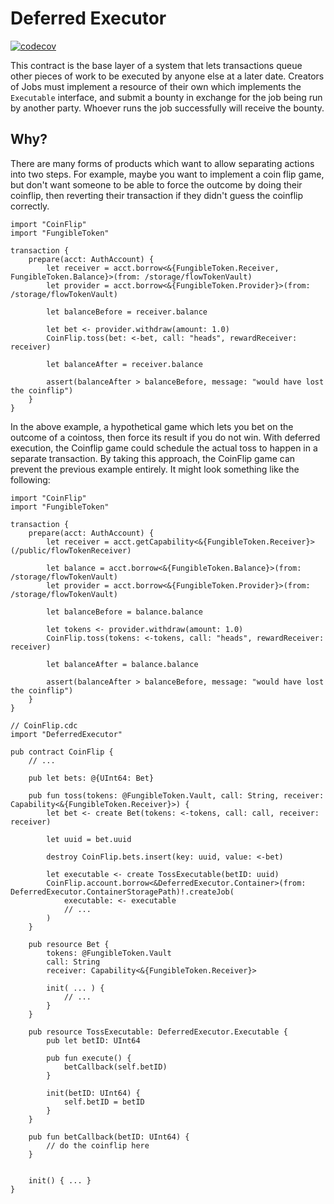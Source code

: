 # Deferred Executor

[![codecov](https://codecov.io/gh/austinkline/deferred-executor/graph/badge.svg?token=M62XXCBLXK)](https://codecov.io/gh/austinkline/deferred-executor)

This contract is the base layer of a system that lets transactions queue other pieces of work to be executed by anyone else at a later date.
Creators of Jobs must implement a resource of their own which implements the `Executable` interface, and submit a bounty in exchange for the job
being run by another party. Whoever runs the job successfully will receive the bounty.

## Why?

There are many forms of products which want to allow separating actions into two steps. For example, maybe you want to
implement a coin flip game, but don't want someone to be able to force the outcome by doing their coinflip, then reverting their
transaction if they didn't guess the coinflip correctly.

```cadence
import "CoinFlip"
import "FungibleToken"

transaction {
    prepare(acct: AuthAccount) {
        let receiver = acct.borrow<&{FungibleToken.Receiver, FungibleToken.Balance}>(from: /storage/flowTokenVault)
        let provider = acct.borrow<&{FungibleToken.Provider}>(from: /storage/flowTokenVault)

        let balanceBefore = receiver.balance

        let bet <- provider.withdraw(amount: 1.0)
        CoinFlip.toss(bet: <-bet, call: "heads", rewardReceiver: receiver)

        let balanceAfter = receiver.balance

        assert(balanceAfter > balanceBefore, message: "would have lost the coinflip")
    }
}
```

In the above example, a hypothetical game which lets you bet on the outcome of a cointoss, then force its result if you do not win.
With deferred execution, the Coinflip game could schedule the actual toss to happen in a separate transaction. By taking this approach, 
the CoinFlip game can prevent the previous example entirely. It might look something like the following:

```cadence
import "CoinFlip"
import "FungibleToken"

transaction {
    prepare(acct: AuthAccount) {
        let receiver = acct.getCapability<&{FungibleToken.Receiver}>(/public/flowTokenReceiver)

        let balance = acct.borrow<&{FungibleToken.Balance}>(from: /storage/flowTokenVault)
        let provider = acct.borrow<&{FungibleToken.Provider}>(from: /storage/flowTokenVault)

        let balanceBefore = balance.balance

        let tokens <- provider.withdraw(amount: 1.0)
        CoinFlip.toss(tokens: <-tokens, call: "heads", rewardReceiver: receiver)

        let balanceAfter = balance.balance

        assert(balanceAfter > balanceBefore, message: "would have lost the coinflip")
    }
}

// CoinFlip.cdc
import "DeferredExecutor"

pub contract CoinFlip {
    // ...

    pub let bets: @{UInt64: Bet}

    pub fun toss(tokens: @FungibleToken.Vault, call: String, receiver: Capability<&{FungibleToken.Receiver}>) {
        let bet <- create Bet(tokens: <-tokens, call: call, receiver: receiver)

        let uuid = bet.uuid

        destroy CoinFlip.bets.insert(key: uuid, value: <-bet)

        let executable <- create TossExecutable(betID: uuid)
        CoinFlip.account.borrow<&DeferredExecutor.Container>(from: DeferredExecutor.ContainerStoragePath)!.createJob(
            executable: <- executable
            // ...
        )
    }

    pub resource Bet {
        tokens: @FungibleToken.Vault
        call: String
        receiver: Capability<&{FungibleToken.Receiver}>

        init( ... ) {
            // ...
        }
    }

    pub resource TossExecutable: DeferredExecutor.Executable {
        pub let betID: UInt64

        pub fun execute() {
            betCallback(self.betID)
        }

        init(betID: UInt64) {
            self.betID = betID
        }
    }

    pub fun betCallback(betID: UInt64) {
        // do the coinflip here
    }


    init() { ... }
}
```
